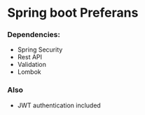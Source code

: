 # Spring boot Preferans

### Dependencies:

* Spring Security
* Rest API
* Validation
* Lombok

### Also

* JWT authentication included